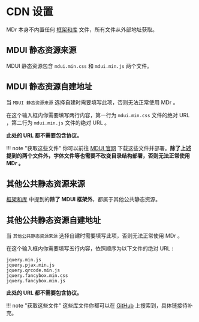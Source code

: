# CDN 设置

MDr 本身不内置任何 [框架和库](../helper/frameworks.md) 文件，所有文件从外部地址获取。

## MDUI 静态资源来源

MDUI 静态资源包含 `mdui.min.css` 和 `mdui.min.js` 两个文件。

## MDUI 静态资源自建地址

当 `MDUI 静态资源来源` 选择自建时需要填写此项，否则无法正常使用 MDr 。

在这个输入框内你需要填写两行内容，第一行为 `mdui.min.css` 文件的绝对 URL ，第二行为 `mdui.min.js` 文件的绝对 URL 。

**此处的 URL 都不需要包含协议。**

!!! note "获取这些文件"
    你可以前往 [MDUI 官网](https://www.mdui.org/) 下载这些文件并部署。**除了上述提到的两个文件外，字体文件等也需要不改变目录结构部署，否则无法正常使用 MDr 。** 

## 其他公共静态资源来源

[框架和库](../helper/frameworks.md) 中提到的**除了 MDUI 框架外**，都属于其他公共静态资源。

## 其他公共静态资源自建地址

当 `其他公共静态资源来源` 选择自建时需要填写此项，否则无法正常使用 MDr 。

在这个输入框内你需要填写五行内容，依照顺序为以下文件的绝对 URL :

    jquery.min.js
    jquery.pjax.min.js
    jquery.qrcode.min.js
    jquery.fancybox.min.css
    jquery.fancybox.min.js

**此处的 URL 都不需要包含协议。**

!!! note "获取这些文件"
    这些库文件你都可以在 [GitHub](https://github.com) 上搜索到，具体链接待补充。